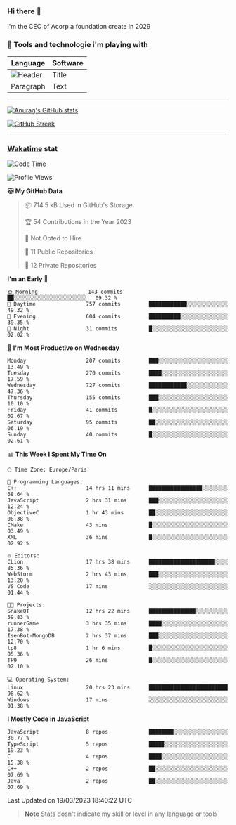 ### Hi there 👋

i'm the CEO of Acorp a foundation create in 2029  

### 🧰 Tools and technologie i'm playing with

 | Language | Software |
| ----------- | ----------- |
| ![Header](https://img.shields.io/badge/Nuxt3-green&style=for-the-badge&logo=nustjs&logoColor=00DC82) | Title |
| Paragraph | Text |

---

[![Anurag's GitHub stats](https://github-readme-stats.vercel.app/api?username=ackimixs&show_icons=true&theme=github_dark&count_private=true)](https://www.ackimixs.xyz)

[![GitHub Streak](https://github-readme-streak-stats.herokuapp.com?user=Ackimixs&theme=github-dark-blue&date_format=j%20M%5B%20Y%5D&mode=weekly)](https://git.io/streak-stats)

---
 
 ### [Wakatime](https://wakatime.com/) stat

<!--START_SECTION:waka-->
![Code Time](http://img.shields.io/badge/Code%20Time-438%20hrs%206%20mins-blue)

![Profile Views](http://img.shields.io/badge/Profile%20Views-11-blue)

**🐱 My GitHub Data** 

> 📦 714.5 kB Used in GitHub's Storage 
 > 
> 🏆 54 Contributions in the Year 2023
 > 
> 🚫 Not Opted to Hire
 > 
> 📜 11 Public Repositories 
 > 
> 🔑 12 Private Repositories 
 > 
**I'm an Early 🐤** 

```text
🌞 Morning                143 commits         ██░░░░░░░░░░░░░░░░░░░░░░░   09.32 % 
🌆 Daytime                757 commits         ████████████░░░░░░░░░░░░░   49.32 % 
🌃 Evening                604 commits         ██████████░░░░░░░░░░░░░░░   39.35 % 
🌙 Night                  31 commits          █░░░░░░░░░░░░░░░░░░░░░░░░   02.02 % 
```
📅 **I'm Most Productive on Wednesday** 

```text
Monday                   207 commits         ███░░░░░░░░░░░░░░░░░░░░░░   13.49 % 
Tuesday                  270 commits         ████░░░░░░░░░░░░░░░░░░░░░   17.59 % 
Wednesday                727 commits         ████████████░░░░░░░░░░░░░   47.36 % 
Thursday                 155 commits         ███░░░░░░░░░░░░░░░░░░░░░░   10.10 % 
Friday                   41 commits          █░░░░░░░░░░░░░░░░░░░░░░░░   02.67 % 
Saturday                 95 commits          ██░░░░░░░░░░░░░░░░░░░░░░░   06.19 % 
Sunday                   40 commits          █░░░░░░░░░░░░░░░░░░░░░░░░   02.61 % 
```


📊 **This Week I Spent My Time On** 

```text
🕑︎ Time Zone: Europe/Paris

💬 Programming Languages: 
C++                      14 hrs 11 mins      █████████████████░░░░░░░░   68.64 % 
JavaScript               2 hrs 31 mins       ███░░░░░░░░░░░░░░░░░░░░░░   12.24 % 
ObjectiveC               1 hr 43 mins        ██░░░░░░░░░░░░░░░░░░░░░░░   08.38 % 
CMake                    43 mins             █░░░░░░░░░░░░░░░░░░░░░░░░   03.49 % 
XML                      36 mins             █░░░░░░░░░░░░░░░░░░░░░░░░   02.92 % 

🔥 Editors: 
CLion                    17 hrs 38 mins      █████████████████████░░░░   85.36 % 
WebStorm                 2 hrs 43 mins       ███░░░░░░░░░░░░░░░░░░░░░░   13.20 % 
VS Code                  17 mins             ░░░░░░░░░░░░░░░░░░░░░░░░░   01.44 % 

🐱‍💻 Projects: 
SnakeQT                  12 hrs 22 mins      ███████████████░░░░░░░░░░   59.83 % 
runnerGame               3 hrs 35 mins       ████░░░░░░░░░░░░░░░░░░░░░   17.38 % 
IsenBot-MongoDB          2 hrs 37 mins       ███░░░░░░░░░░░░░░░░░░░░░░   12.70 % 
tp8                      1 hr 6 mins         █░░░░░░░░░░░░░░░░░░░░░░░░   05.36 % 
TP9                      26 mins             █░░░░░░░░░░░░░░░░░░░░░░░░   02.10 % 

💻 Operating System: 
Linux                    20 hrs 23 mins      █████████████████████████   98.62 % 
Windows                  17 mins             ░░░░░░░░░░░░░░░░░░░░░░░░░   01.38 % 
```

**I Mostly Code in JavaScript** 

```text
JavaScript               8 repos             ████████░░░░░░░░░░░░░░░░░   30.77 % 
TypeScript               5 repos             █████░░░░░░░░░░░░░░░░░░░░   19.23 % 
C                        4 repos             ████░░░░░░░░░░░░░░░░░░░░░   15.38 % 
C++                      2 repos             ██░░░░░░░░░░░░░░░░░░░░░░░   07.69 % 
Java                     2 repos             ██░░░░░░░░░░░░░░░░░░░░░░░   07.69 % 
```




 Last Updated on 19/03/2023 18:40:22 UTC
<!--END_SECTION:waka-->

> **Note**
> Stats dosn't indicate my skill or level in any language or tools
